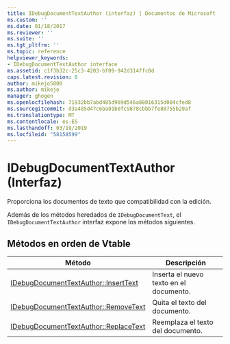 ```yaml
---
title: IDebugDocumentTextAuthor (interfaz) | Documentos de Microsoft
ms.custom: ''
ms.date: 01/18/2017
ms.reviewer: ''
ms.suite: ''
ms.tgt_pltfrm: ''
ms.topic: reference
helpviewer_keywords:
- IDebugDocumentTextAuthor interface
ms.assetid: c1f3b32c-25c3-4203-bf09-942d314ffc0d
caps.latest.revision: 8
author: mikejo5000
ms.author: mikejo
manager: ghogen
ms.openlocfilehash: 71932bb7abd485d969d546a88016315d084cfed8
ms.sourcegitcommit: d3a485d47c6ba01b0fc9878cbbb7fe88755b29af
ms.translationtype: MT
ms.contentlocale: es-ES
ms.lasthandoff: 03/19/2019
ms.locfileid: "58158599"
---
```

# <a name="idebugdocumenttextauthor-interface"></a>IDebugDocumentTextAuthor (Interfaz)
Proporciona los documentos de texto que compatibilidad con la edición.  
  
 Además de los métodos heredados de `IDebugDocumentText`, el `IDebugDocumentTextAuthor` interfaz expone los métodos siguientes.  
  
## <a name="methods-in-vtable-order"></a>Métodos en orden de Vtable  
  
|Método|Descripción|  
|------------|-----------------|  
|[IDebugDocumentTextAuthor::InsertText](../../winscript/reference/idebugdocumenttextauthor-inserttext.md)|Inserta el nuevo texto en el documento.|  
|[IDebugDocumentTextAuthor::RemoveText](../../winscript/reference/idebugdocumenttextauthor-removetext.md)|Quita el texto del documento.|  
|[IDebugDocumentTextAuthor::ReplaceText](../../winscript/reference/idebugdocumenttextauthor-replacetext.md)|Reemplaza el texto del documento.|